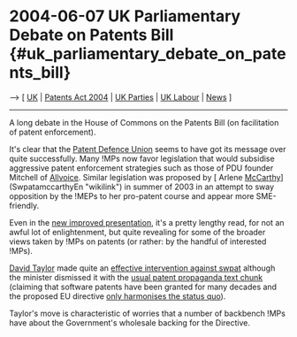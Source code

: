 # 2004-06-07 UK Parliamentary Debate on Patents Bill {#uk_parliamentary_debate_on_patents_bill}

\--\> \[ [ UK](SwpatukEn "wikilink") \| [ Patents Act
2004](UkPatentsAct04En "wikilink") \| [ UK
Parties](ElectUkPart0405En "wikilink") \| [ UK
Labour](ElectUkLab0405En "wikilink") \| [ News](SwpatcninoEn "wikilink")
\]

------------------------------------------------------------------------

A long debate in the House of Commons on the Patents Bill (on
facilitation of patent enforcement).

It\'s clear that the [ Patent Defence
Union](PatentDefenceUnionEn "wikilink") seems to have got its message
over quite successfully. Many !MPs now favor legislation that would
subsidise aggressive patent enforcement strategies such as those of PDU
founder Mitchell of [ Allvoice](SwxaiAllvoiceEn "wikilink"). Similar
legislation was proposed by [ Arlene
[McCarthy](McCarthy "wikilink")](SwpatamccarthyEn "wikilink") in summer
of 2003 in an attempt to sway opposition by the !MEPs to her pro-patent
course and appear more SME-friendly.

Even in the [new improved
presentation](http://www.theyworkforyou.com/debates/?id=2004-06-07.39.0 "wikilink"),
it\'s a pretty lengthy read, for not an awful lot of enlightenment, but
quite revealing for some of the broader views taken by !MPs on patents
(or rather: by the handful of interested !MPs).

[ David Taylor](DavidTaylorEn "wikilink") made quite an [effective
intervention against
swpat](http://www.theyworkforyou.com/debate/?id=2004-06-07.52.0 "wikilink")
although the minister dismissed it with the [usual patent propaganda
text
chunk](http://www.theyworkforyou.com/debate/?id=2004-06-07.69.1 "wikilink")
(claiming that software patents have been granted for many decades and
the proposed EU directive [ only harmonises the status
quo](Intro040608En "wikilink")).

Taylor\'s move is characteristic of worries that a number of backbench
!MPs have about the Government\'s wholesale backing for the Directive.
